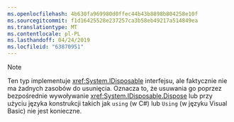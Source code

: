 ```yaml
---
ms.openlocfilehash: 4b630fa969980d0ffec44b43b8898b804258e10f
ms.sourcegitcommit: f1d16425528e237257ca3b58eb49217a514849ea
ms.translationtype: MT
ms.contentlocale: pl-PL
ms.lasthandoff: 04/24/2019
ms.locfileid: "63870951"
---
```

> [!NOTE]
> Ten typ implementuje <xref:System.IDisposable> interfejsu, ale faktycznie nie ma żadnych zasobów do usunięcia. Oznacza to, że usuwania go poprzez bezpośrednie wywoływanie <xref:System.IDisposable.Dispose> lub przy użyciu języka konstrukcji takich jak `using` (w C#) lub `Using` (w języku Visual Basic) nie jest konieczne.
